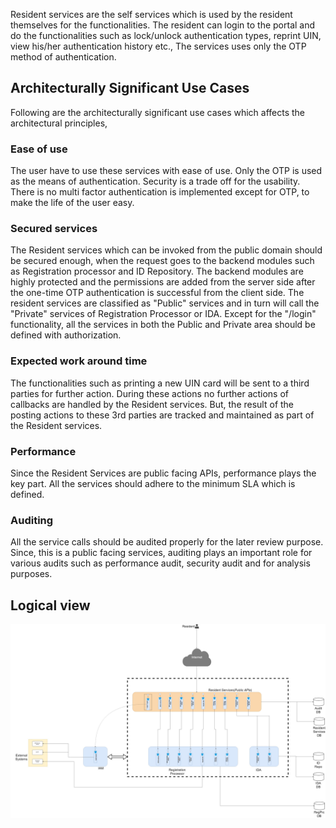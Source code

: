 Resident services are the self services which is used by the resident themselves for the functionalities. The resident can login to the portal and do the functionalities such as lock/unlock authentication types, reprint UIN, view his/her authentication history etc., The services uses only the OTP method of authentication. 

## Architecturally Significant Use Cases
Following are the architecturally significant use cases which affects the architectural principles, 

### Ease of use
The user have to use these services with ease of use. Only the OTP is used as the means of authentication. Security is a trade off for the usability. There is no multi factor authentication is implemented except for OTP, to make the life of the user easy. 

### Secured services
The Resident services which can be invoked from the public domain should be secured enough, when the request goes to the backend modules such as Registration processor and ID Repository. The backend modules are highly protected and the permissions are added from the server side after the one-time OTP authentication is successful from the client side. 
The resident services are classified as "Public" services and in turn will call the "Private" services of Registration Processor or IDA. 
Except for the "/login" functionality, all the services in both the Public and Private area should be defined with authorization. 

### Expected work around time
The functionalities such as printing a new UIN card will be sent to a third parties for further action. During these actions no further actions of callbacks are handled by the Resident services. But, the result of the posting actions to these 3rd parties are tracked and maintained as part of the Resident services. 

### Performance
Since the Resident Services are public facing APIs, performance plays the key part. All the services should adhere to the minimum SLA which is defined. 

### Auditing
All the service calls should be audited properly for the later review purpose. Since, this is a public facing services, auditing plays an important role for various audits such as performance audit, security audit and for analysis purposes. 


## Logical view

![Logical Diagram](_images/resident_services/ResidentServices_LogicalDiagram.jpg)

